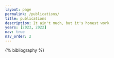 ```yaml
---
layout: page
permalink: /publications/
title: publications
description: It ain't much, but it's honest work
years: [2023, 2022]
nav: true
nav_order: 2
---
```


<!-- _pages/publications.md -->

<!-- Bibsearch Feature -->

<!-- {% include bib_search.liquid %} -->

<div class="publications">

{% bibliography %}

</div>
